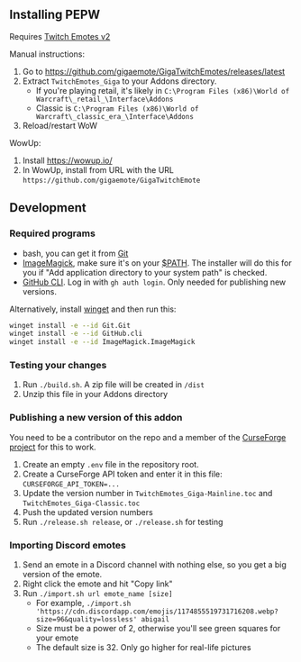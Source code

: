 ## Installing PEPW

Requires [Twitch Emotes v2](https://www.curseforge.com/wow/addons/twitch-emotes-v2)

Manual instructions:

1. Go to https://github.com/gigaemote/GigaTwitchEmotes/releases/latest
1. Extract `TwitchEmotes_Giga` to your Addons directory.
    * If you're playing retail, it's likely in `C:\Program Files (x86)\World of Warcraft\_retail_\Interface\Addons`
    * Classic is  `C:\Program Files (x86)\World of Warcraft\_classic_era_\Interface\Addons`
1. Reload/restart WoW

WowUp:

1. Install https://wowup.io/
1. In WowUp, install from URL with the URL `https://github.com/gigaemote/GigaTwitchEmote`

## Development

### Required programs

* bash, you can get it from [Git](https://git-scm.com/downloads)
* [ImageMagick](https://imagemagick.org/script/download.php), make sure it's on your [$PATH](https://www.java.com/en/download/help/path.html). The installer will do this for you if "Add application directory to your system path" is checked.
* [GitHub CLI](https://cli.github.com/). Log in with `gh auth login`. Only needed for publishing new versions.

Alternatively, install [winget](https://winget.run) and then run this:

```sh
winget install -e --id Git.Git
winget install -e --id GitHub.cli
winget install -e --id ImageMagick.ImageMagick
```

### Testing your changes

1. Run `./build.sh`. A zip file will be created in `/dist`
1. Unzip this file in your Addons directory

### Publishing a new version of this addon

You need to be a contributor on the repo and a member of the [CurseForge project](https://legacy.curseforge.com/wow/addons/giga-twitch-emotes) for this to work.

1. Create an empty `.env` file in the repository root.
1. Create a CurseForge API token and enter it in this file: `CURSEFORGE_API_TOKEN=...`
1. Update the version number in `TwitchEmotes_Giga-Mainline.toc` and `TwitchEmotes_Giga-Classic.toc`
1. Push the updated version numbers
1. Run `./release.sh release`, or `./release.sh` for testing

### Importing Discord emotes

1. Send an emote in a Discord channel with nothing else, so you get a big version of the emote.
1. Right click the emote and hit "Copy link"
1. Run `./import.sh url emote_name [size]`
    * For example, `./import.sh 'https://cdn.discordapp.com/emojis/1174855519731716208.webp?size=96&quality=lossless' abigail`
    * Size must be a power of 2, otherwise you'll see green squares for your emote
    * The default size is 32. Only go higher for real-life pictures

